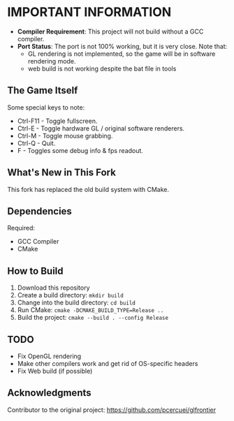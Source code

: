 # IMPORTANT INFORMATION

* **Compiler Requirement**: This project will not build without a GCC compiler.
* **Port Status**: The port is not 100% working, but it is very close. Note that:
	+ GL rendering is not implemented, so the game will be in software rendering mode.
	+ web build is not working despite the bat file in tools

## The Game Itself
Some special keys to note:

* Ctrl-F11	- Toggle fullscreen.
* Ctrl-E	- Toggle hardware GL / original software renderers.
* Ctrl-M	- Toggle mouse grabbing.
* Ctrl-Q	- Quit.
* F	- Toggles some debug info & fps readout.

## What's New in This Fork
This fork has replaced the old build system with CMake.

## Dependencies
Required: 
* GCC Compiler
* CMake

## How to Build

1. Download this repository
2. Create a build directory: `mkdir build`
3. Change into the build directory: `cd build`
4. Run CMake: `cmake -DCMAKE_BUILD_TYPE=Release ..`
5. Build the project: `cmake --build . --config Release`

## TODO

* Fix OpenGL rendering
* Make other compilers work and get rid of OS-specific headers
* Fix Web build (if possible)

## Acknowledgments
Contributor to the original project: https://github.com/pcercuei/glfrontier

